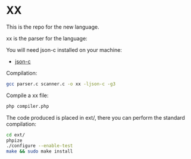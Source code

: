 XX
==

This is the repo for the new language.

xx is the parser for the language:

You will need json-c installed on your machine:

* [json-c](https://github.com/json-c/json-c)

Compilation:

```bash
gcc parser.c scanner.c -o xx -ljson-c -g3
```

Compile a xx file:

```bash
php compiler.php
```

The code produced is placed in ext/, there you can perform the standard compilation:

```bash
cd ext/
phpize 
./configure --enable-test
make && sudo make install
```
